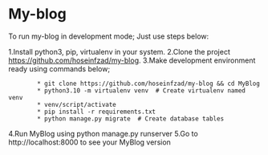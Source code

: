 # My-blog
To run my-blog in development mode; Just use steps below:

1.Install python3, pip, virtualenv in your system.
2.Clone the project https://github.com/hoseinfzad/my-blog.
3.Make development environment ready using commands below;
              
            * git clone https://github.com/hoseinfzad/my-blog && cd MyBlog
            * python3.10 -m virtualenv venv  # Create virtualenv named venv
            * venv/script/activate
            * pip install -r requirements.txt
            * python manage.py migrate  # Create database tables
            
      
 4.Run MyBlog using python manage.py runserver
 5.Go to http://localhost:8000 to see your MyBlog version
      

